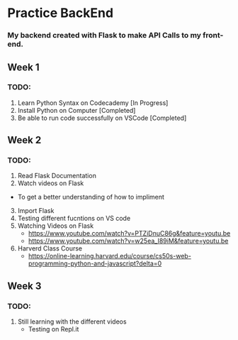 # Practice BackEnd
### My backend created with Flask to make API Calls to my front-end. 

## Week 1

### TODO:
1. Learn Python Syntax on Codecademy [In Progress]
2. Install Python on Computer [Completed]
3. Be able to run code successfully on VSCode [Completed]

## Week 2

### TODO:
1. Read Flask Documentation
2. Watch videos on Flask
 - To get a better understanding of how to impliment
3. Import Flask
4. Testing different fucntions on VS code
5. Watching Videos on Flask
    - https://www.youtube.com/watch?v=PTZiDnuC86g&feature=youtu.be
    - https://www.youtube.com/watch?v=w25ea_I89iM&feature=youtu.be
6. Harverd Class Course
    - https://online-learning.harvard.edu/course/cs50s-web-programming-python-and-javascript?delta=0

## Week 3

### TODO:
1. Still learning with the different videos
    - Testing on Repl.it 